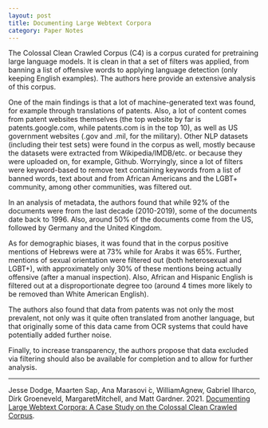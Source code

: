 ```yaml
---
layout: post
title: Documenting Large Webtext Corpora
category: Paper Notes
---
```


The Colossal Clean Crawled Corpus (C4) is a corpus curated for pretraining large language models. It is clean in that a set of filters was applied, from banning a list of offensive words to applying language detection (only keeping English examples). The authors here provide an extensive analysis of this corpus.

One of the main findings is that a lot of machine-generated text was found, for example through translations of patents. Also, a lot of content comes from patent websites themselves (the top website by far is patents.google.com, while patents.com is in the top 10), as well as US government websites (.gov and .mil, for the military). Other NLP datasets (including their test sets) were found in the corpus as well, mostly because the datasets were extracted from Wikipedia/IMDB/etc. or because they were uploaded on, for example, Github. Worryingly, since a lot of filters were keyword-based to remove text containing keywords from a list of banned words, text about and from African Americans and the LGBT+ community, among other communities, was filtered out.

In an analysis of metadata, the authors found that while 92\% of the documents were from the last decade (2010-2019), some of the documents date back to 1996. Also, around 50\% of the documents come from the US, followed by Germany and the United Kingdom.

As for demographic biases, it was found that in the corpus positive mentions of Hebrews were at 73\% while for Arabs it was 65\%. Further, mentions of sexual orientation were filtered out (both heterosexual and LGBT+), with approximately only 30\% of these mentions being actually offensive (after a manual inspection). Also, African and Hispanic English is filtered out at a disproportionate degree too (around 4 times more likely to be removed than White American English).

The authors also found that data from patents was not only the most prevalent, not only was it quite often translated from another language, but that originally some of this data came from OCR systems that could have potentially added further noise.

Finally, to increase transparency, the authors propose that data excluded via filtering should also be available for completion and to allow for further analysis.

---
Jesse Dodge, Maarten Sap, Ana Marasovi ́c, WilliamAgnew, Gabriel Ilharco, Dirk Groeneveld, MargaretMitchell, and Matt Gardner. 2021. [Documenting Large Webtext Corpora: A Case Study on the Colossal Clean Crawled Corpus](https://arxiv.org/abs/2104.08758).
